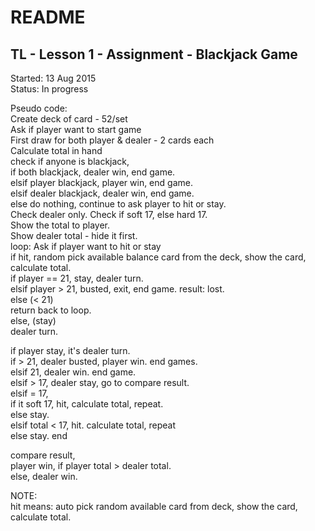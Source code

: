# README #
## TL - Lesson 1 - Assignment - Blackjack Game ##

Started: 13 Aug 2015  
Status: In progress  

Pseudo code:   
Create deck of card - 52/set   
Ask if player want to start game  
First draw for both player & dealer - 2 cards each  
Calculate total in hand  
check if anyone is blackjack,   
 if both blackjack, dealer win, end game.  
 elsif player blackjack, player win, end game.  
 elsif dealer blackjack, dealer win, end game.  
 else do nothing, continue to ask player to hit or stay.  
Check dealer only. Check if soft 17, else hard 17.  
Show the total to player.  
Show dealer total - hide it first.  
loop: Ask if player want to hit or stay  
  if hit, random pick available balance card from the deck, show the card, calculate total.   
    if player == 21, stay, dealer turn.  
    elsif player > 21, busted, exit, end game. result: lost.  
    else (< 21)  
     return back to loop.   
  else, (stay)  
  	dealer turn.  
   
if player stay, it's dealer turn.   
 if > 21, dealer busted, player win. end games.  
 elsif 21, dealer win. end game.  
 elsif > 17, dealer stay, go to compare result.  
 elsif = 17,   
   if it soft 17, hit, calculate total, repeat.  
   else stay.  
 elsif total < 17, hit. calculate total, repeat  
 else stay. end  
  
compare result,  
 player win, if player total > dealer total.  
 else, dealer win.  
  
NOTE:  
 hit means: auto pick random available card from deck, show the card, calculate total.  
